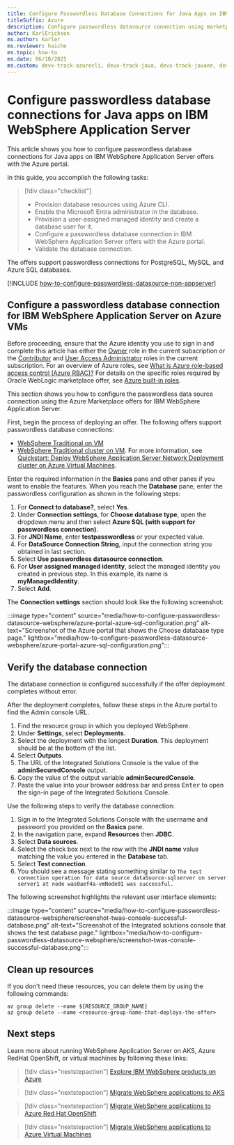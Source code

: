 ```yaml
---
title: Configure Passwordless Database Connections for Java Apps on IBM WebSphere Application Server
titleSuffix: Azure
description: Configure passwordless datasource connection using marketplace offers.
author: KarlErickson
ms.author: karler
ms.reviewer: haiche
ms.topic: how-to
ms.date: 06/10/2025
ms.custom: devx-track-azurecli, devx-track-java, devx-track-javaee, devx-track-javaee-wls, devx-track-javaee-wls-aks, devx-track-javaee-wls-vm, has-azure-ad-ps-ref, passwordless-java
---
```


# Configure passwordless database connections for Java apps on IBM WebSphere Application Server

This article shows you how to configure passwordless database connections for Java apps on IBM WebSphere Application Server offers with the Azure portal.

In this guide, you accomplish the following tasks:

> [!div class="checklist"]
> - Provision database resources using Azure CLI.
> - Enable the Microsoft Entra administrator in the database.
> - Provision a user-assigned managed identity and create a database user for it.
> - Configure a passwordless database connection in IBM WebSphere Application Server offers with the Azure portal.
> - Validate the database connection.

The offers support passwordless connections for PostgreSQL, MySQL, and Azure SQL databases.

[!INCLUDE [how-to-configure-passwordless-datasource-non-appserver](includes/how-to-configure-passwordless-datasource-non-appserver.md)]

## Configure a passwordless database connection for IBM WebSphere Application Server on Azure VMs

Before proceeding, ensure that the Azure identity you use to sign in and complete this article has either the [Owner](/azure/role-based-access-control/built-in-roles#owner) role in the current subscription or the [Contributor](/azure/role-based-access-control/built-in-roles#contributor) and [User Access Administrator](/azure/role-based-access-control/built-in-roles#user-access-administrator) roles in the current subscription. For an overview of Azure roles, see [What is Azure role-based access control (Azure RBAC)?](/azure/role-based-access-control/overview) For details on the specific roles required by Oracle WebLogic marketplace offer, see [Azure built-in roles](/azure/role-based-access-control/built-in-roles).

This section shows you how to configure the passwordless data source connection using the Azure Marketplace offers for IBM WebSphere Application Server.

First, begin the process of deploying an offer. The following offers support passwordless database connections:

- [WebSphere Traditional on VM](https://aka.ms/twas-single-portal)
- [WebSphere Traditional cluster on VM](https://aka.ms/twas-cluster-portal). For more information, see [Quickstart: Deploy WebSphere Application Server Network Deployment cluster on Azure Virtual Machines](traditional-websphere-application-server-virtual-machines.md).

Enter the required information in the **Basics** pane and other panes if you want to enable the features. When you reach the **Database** pane, enter the passwordless configuration as shown in the following steps:

1. For **Connect to database?**, select **Yes**.
1. Under **Connection settings**, for **Choose database type**, open the dropdown menu and then select **Azure SQL (with support for passwordless connection)**.
1. For **JNDI Name**, enter **testpasswordless** or your expected value.
1. For **DataSource Connection String**, input the connection string you obtained in last section.
1. Select **Use passwordless datasource connection**.
1. For **User assigned managed identity**, select the managed identity you created in previous step. In this example, its name is **myManagedIdentity**.
1. Select **Add**.

The **Connection settings** section should look like the following screenshot:

:::image type="content" source="media/how-to-configure-passwordless-datasource-websphere/azure-portal-azure-sql-configuration.png" alt-text="Screenshot of the Azure portal that shows the Choose database type page." lightbox="media/how-to-configure-passwordless-datasource-websphere/azure-portal-azure-sql-configuration.png":::

## Verify the database connection

The database connection is configured successfully if the offer deployment completes without error.

After the deployment completes, follow these steps in the Azure portal to find the Admin console URL.

1. Find the resource group in which you deployed WebSphere.
1. Under **Settings**, select **Deployments**.
1. Select the deployment with the longest **Duration**. This deployment should be at the bottom of the list.
1. Select **Outputs**.
1. The URL of the Integrated Solutions Console is the value of the **adminSecuredConsole** output.
1. Copy the value of the output variable **adminSecuredConsole**.
1. Paste the value into your browser address bar and press <kbd>Enter</kbd> to open the sign-in page of the Integrated Solutions Console.

Use the following steps to verify the database connection:

1. Sign in to the Integrated Solutions Console with the username and password you provided on the **Basics** pane.
1. In the navigation pane, expand **Resources** then **JDBC**.
1. Select **Data sources**.
1. Select the check box next to the row with the **JNDI name** value matching the value you entered in the **Database** tab.
1. Select **Test connection**.
1. You should see a message stating something similar to `The test connection operation for data source dataSource-sqlserver on server server1 at node was0aef4a-vmNode01 was successful.`

The following screenshot highlights the relevant user interface elements:

:::image type="content" source="media/how-to-configure-passwordless-datasource-websphere/screenshot-twas-console-successful-database.png" alt-text="Screenshot of the Integrated solutions console that shows the test database page." lightbox="media/how-to-configure-passwordless-datasource-websphere/screenshot-twas-console-successful-database.png":::

## Clean up resources

If you don't need these resources, you can delete them by using the following commands:

```azurecli-interactive
az group delete --name ${RESOURCE_GROUP_NAME}
az group delete --name <resource-group-name-that-deploys-the-offer>
```

## Next steps

Learn more about running WebSphere Application Server on AKS, Azure RedHat OpenShift, or virtual machines by following these links:

> [!div class="nextstepaction"]
> [Explore IBM WebSphere products on Azure](websphere-family.md)

> [!div class="nextstepaction"]
> [Migrate WebSphere applications to AKS](../migration/migrate-websphere-to-azure-kubernetes-service.md?toc=/azure/developer/java/ee/toc.json&bc=/azure/developer/java/breadcrumb/toc.json)

> [!div class="nextstepaction"]
> [Migrate WebSphere applications to Azure Red Hat OpenShift](../migration/migrate-websphere-to-azure-redhat-openshift.md?toc=/azure/developer/java/ee/toc.json&bc=/azure/developer/java/breadcrumb/toc.json)

> [!div class="nextstepaction"]
> [Migrate WebSphere applications to Azure Virtual Machines](../migration/migrate-websphere-to-virtual-machines.md?toc=/azure/developer/java/ee/toc.json&bc=/azure/developer/java/breadcrumb/toc.json)
